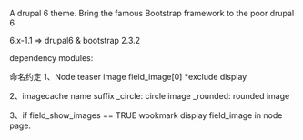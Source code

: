 A drupal 6 theme. Bring the famous Bootstrap framework to the poor drupal 6

6.x-1.1 => drupal6 & bootstrap 2.3.2

dependency modules:
<none>

命名约定
1、Node teaser image
field_image[0]
*exclude display

2、imagecache name suffix
_circle: circle image
_rounded: rounded image

3、if field_show_images == TRUE
wookmark display field_image in node page.